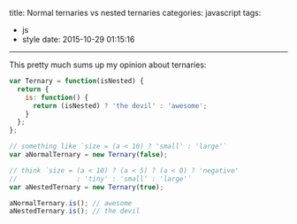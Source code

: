 title: Normal ternaries vs nested ternaries
categories: javascript
tags:
  - js
  - style
date: 2015-10-29 01:15:16
---

This pretty much sums up my opinion about ternaries:

``` javascript
var Ternary = function(isNested) {
  return {
    is: function() {
      return (isNested) ? 'the devil' : 'awesome';
    }
  };
};

// something like `size = (a < 10) ? 'small' : 'large'`
var aNormalTernary = new Ternary(false);

// think `size = (a < 10) ? (a < 5) ? (a < 0) ? 'negative'
//               : 'tiny' : 'small' : 'large'`
var aNestedTernary = new Ternary(true);

aNormalTernary.is(); // awesome
aNestedTernary.is(); // the devil
```
